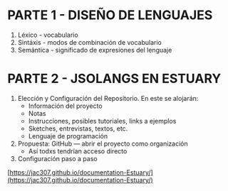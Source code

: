 # PARTE 1 - DISEÑO DE LENGUAJES

1. Léxico - vocabulario
2. Sintáxis - modos de combinación de vocabulario
3. Semántica - significado de expresiones del lenguaje

# PARTE 2 - JSOLANGS EN ESTUARY

1. Elección y Configuración del Repositorio. En este se alojarán:
	+ Información del proyecto
	+ Notas
	+ Instrucciones, posibles tutoriales, links a ejemplos
	+ Sketches, entrevistas, textos, etc.
	+ Lenguaje de programación
2. Propuesta: GitHub — abrir el proyecto como organización
	+ Así todxs tendrían acceso directo
3. Configuración paso a paso

[https://jac307.github.io/documentation-Estuary/](https://jac307.github.io/documentation-Estuary/)

